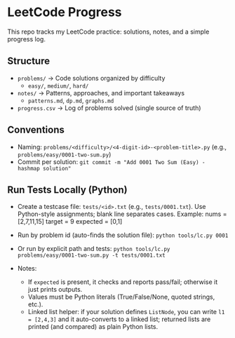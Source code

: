 # LeetCode Progress

This repo tracks my LeetCode practice: solutions, notes, and a simple progress log.

## Structure
- `problems/` → Code solutions organized by difficulty
  - `easy/`, `medium/`, `hard/`
- `notes/` → Patterns, approaches, and important takeaways
  - `patterns.md`, `dp.md`, `graphs.md`
- `progress.csv` → Log of problems solved (single source of truth)


## Conventions
- Naming: `problems/<difficulty>/<4-digit-id>-<problem-title>.py` (e.g., `problems/easy/0001-two-sum.py`)
- Commit per solution: `git commit -m "Add 0001 Two Sum (Easy) - hashmap solution"`

## Run Tests Locally (Python)
- Create a testcase file: `tests/<id>.txt` (e.g., `tests/0001.txt`). Use Python-style assignments; blank line separates cases. Example:
  nums = [2,7,11,15]
  target = 9
  expected = [0,1]

- Run by problem id (auto-finds the solution file):
  `python tools/lc.py 0001`

- Or run by explicit path and tests:
  `python tools/lc.py problems/easy/0001-two-sum.py -t tests/0001.txt`

- Notes:
  - If `expected` is present, it checks and reports pass/fail; otherwise it just prints outputs.
  - Values must be Python literals (True/False/None, quoted strings, etc.).
  - Linked list helper: if your solution defines `ListNode`, you can write `l1 = [2,4,3]` and it auto-converts to a linked list; returned lists are printed (and compared) as plain Python lists.
